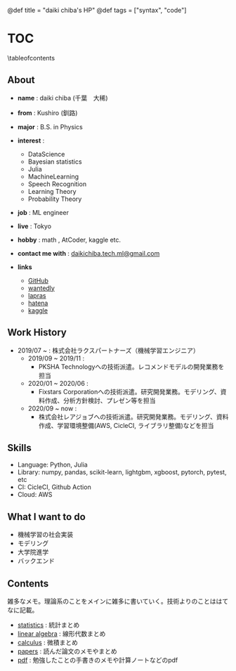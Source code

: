 @def title = "daiki chiba's HP"
@def tags = ["syntax", "code"]

# TOC

\tableofcontents <!-- you can use \toc as well -->

## About

* **name** : daiki chiba (千葉　大稀)
* **from** : Kushiro (釧路)
* **major** : B.S. in Physics
* **interest** :
  * DataScience
  * Bayesian statistics
  * Julia
  * MachineLearning
  * Speech Recognition
  * Learning Theory
  * Probability Theory
* **job** : ML engineer
* **live** : Tokyo
* **hobby** : math , AtCoder, kaggle etc.
* **contact me with** : daikichiba.tech.ml@gmail.com


* **links**
  * [GitHub](https://github.com/daikichiba9511)
  * [wantedly](https://en-jp.wantedly.com/users/19556415)
  * [lapras](https://lapras.com/public/1FP4QSZ)
  * [hatena](https://daiki-tech.hatenablog.com/?_ga=2.253686281.1476324107.1594040512-862164970.1580217445)
  * [kaggle](https://www.kaggle.com/daimarusui3)

## Work History

* 2019/07 ~ : 株式会社ラクスパートナーズ（機械学習エンジニア）
  * 2019/09 ~ 2019/11 :
    * PKSHA Technologyへの技術派遣。レコメンドモデルの開発業務を担当
  * 2020/01 ~ 2020/06 :
    * Fixstars Corporationへの技術派遣。研究開発業務。モデリング、資料作成、分析方針検討、プレゼン等を担当
  * 2020/09 ~ now :
    * 株式会社レアジョブへの技術派遣。研究開発業務。モデリング、資料作成、学習環境整備(AWS, CicleCI, ライブラリ整備)などを担当

## Skills

* Language: Python, Julia
* Library: numpy, pandas, scikit-learn, lightgbm, xgboost, pytorch, pytest, etc
* CI: CicleCI, Github Action
* Cloud: AWS

## What I want to do

* 機械学習の社会実装
* モデリング
* 大学院進学
* バックエンド

## Contents

雑多なメモ。理論系のことをメインに雑多に書いていく。技術よりのことははてなに記載。

* [statistics](/statistics/stats_index/) : 統計まとめ
* [linear algebra](/linear_algebra/linear_algebra01/) : 線形代数まとめ
* [calculus](/calculus/calculus01/) : 微積まとめ
* [papers](/papers/papers_index/) : 読んだ論文のメモやまとめ
* [pdf](/pdf/pdf_index/) : 勉強したことの手書きのメモや計算ノートなどのpdf